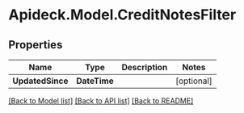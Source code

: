 # Apideck.Model.CreditNotesFilter

## Properties

Name | Type | Description | Notes
------------ | ------------- | ------------- | -------------
**UpdatedSince** | **DateTime** |  | [optional] 

[[Back to Model list]](../README.md#documentation-for-models) [[Back to API list]](../README.md#documentation-for-api-endpoints) [[Back to README]](../README.md)

